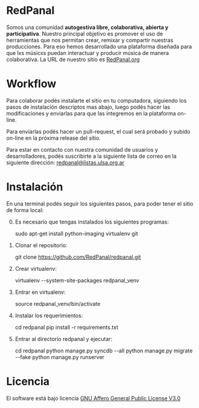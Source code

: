 
RedPanal
========

Somos una comunidad **autogestiva libre, colaborativa, abierta y participativa**. Nuestro principal
objetivo es promover el uso de herramientas que nos permitan crear, remixar y compartir nuestras producciones.
Para eso hemos desarrollado una plataforma diseñada para que lxs músicxs puedan interactuar y producir música de
manera colaborativa. La URL de nuestro sitio es [RedPanal.org](http://redpanal.org)


Workflow
========

Para colaborar podés instalarte el sitio en tu computadora, siguiendo los pasos de instalación descriptos mas abajo,
luego podés hacer las modificaciones y enviarlas para que las integremos en la plataforma on-line.

Para enviarlas podés hacer un pull-request, el cual será probado y subido on-line en la próxima release del sitio.

Para estar en contacto con nuestra comunidad de usuarios y desarrolladores, podés suscribirte a la siguiente
lista de correo en la siguiente dirección: redpanal@listas.ulsa.org.ar


Instalación
===========

En una terminal podés seguir los siguientes pasos, para poder tener el sitio de forma local:

0) Es necesario que tengas instalados los siguientes programas:

    sudo apt-get install python-imaging virtualenv git

1) Clonar el repositorio:

    git clone https://github.com/RedPanal/redpanal.git

2) Crear virtualenv:

    virtualenv --system-site-packages redpanal_venv

3) Entrar en virtualenv:

    source redpanal_venv/bin/activate

4) Instalar los requerimientos:

    cd redpanal
    pip install -r requirements.txt

5) Entrar al directorio redpanal y ejecutar:

    cd redpanal
    python manage.py syncdb --all
    python manage.py migrate --fake
    python manage.py runserver

Licencia
========

El software está bajo licencia [GNU Affero General Public License V3.0](https://www.gnu.org/licenses/agpl-3.0.html)

